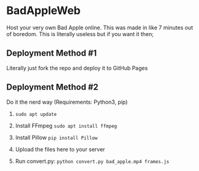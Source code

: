 # BadAppleWeb
Host your very own Bad Apple online. This was made in like 7 minutes out of boredom. This is literally useless but if you want it then;

## Deployment Method #1
Literally just fork the repo and deploy it to GitHub Pages

## Deployment Method #2
Do it the nerd way (Requirements: Python3, pip)

1. ```sudo apt update```

2. Install FFmpeg ```sudo apt install ffmpeg```

3. Install Pillow ```pip install Pillow```

4. Upload the files here to your server

5. Run convert.py: ```python convert.py bad_apple.mp4 frames.js```
